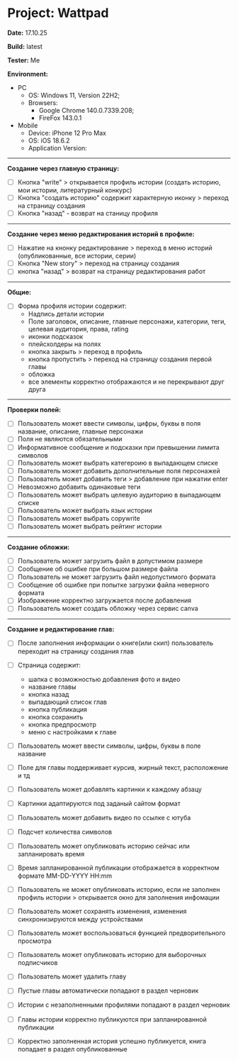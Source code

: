 # Project: Wattpad 

**Date:** 17.10.25

**Build:** latest

**Tester:** Me

**Environment:**
* PC
    * OS: Windows 11, Version 22H2; 
    * Browsers: 
        * Google Chrome 140.0.7339.208;
        * FireFox 143.0.1
* Mobile
    * Device: iPhone 12 Pro Max
    * OS: iOS 18.6.2
    * Application Version: 

---

**Создание через главную страницу:**
- [ ] Кнопка "write"  > открывается профиль истории  (создать историю, мои истории, литературный конкурс)
- [ ] Кнопка "создать историю" содержит характерную иконку > переход на страницу создания
- [ ] Кнопка "назад" - возврат на станицу профиля

---

**Создание через меню редактирования историй в профиле:**
- [ ] Нажатие на кнонку редактирование > переход в меню историй (опубликованные, все истории, серии) 
- [ ] Кнопка "New story" > переход на страницу создания
- [ ] кнопка "назад" > возврат на страницу редактирования работ

---
 
**Общие:**
- [ ] Форма профиля истории содержит:
     * Надпись детали истории
     * Поле заголовок, описание, главные персонажи, категории, теги, целевая аудитория, права, rating
     * иконки подсказок
     * плейсхолдеры на полях
     * кнопка закрыть > переход в профиль
     * кнопка пропустить > переход на страницу создания первой главы
     * обложка
     * все элементы корректно отображаются и не перекрывают друг друга 

---

**Проверки полей:**
- [ ]  Пользователь может ввести символы, цифры, буквы в поля название, описание, главные персонажи 
- [ ]  Поля не являются обязательными
- [ ]  Информативное сообщение и подсказки при превышении лимита символов
- [ ]  Пользователь может выбрать категероию в выпадающем списке
- [ ]  Пользователь может добавить дополнительные поля персонажей
- [ ]  Пользователь может добавить теги > добавление при нажатии enter
- [ ]  Невозможно добавить одинаковые теги 
- [ ]  Пользователь может выбрать целевую аудиторию в выпадающем списке
- [ ]  Пользователь может выбрать язык истории 
- [ ]  Пользователь может выбрать copywrite
- [ ]  Пользователь может выбрать рейтинг истории

---

**Создание обложки:**
- [ ] Пользователь может загрузить файл в допустимом размере
- [ ] Сообщение об ошибке при большом размере файла
- [ ] Пользователь не может загрузить файл недопустимого формата
- [ ] Сообщение об ошибке при попытке загрузки файла неверного формата
- [ ] Изображение корректно загружается после добавления
- [ ] Пользователь может создать обложку через сервис canva

---

**Создание и редактирование глав:** 

- [ ] После заполнения информации о книге(или скип) пользователь переходит на страницу создания глав
- [ ] Страница содержит:
    * шапка с возможностью добавления фото и видео
    * название главы
    * кнопка назад
    * выпадающий список глав
    * кнопка публикация
    * кнопка сохранить
    * кнопка предпросмотр
    * меню с настройками к главе
- [ ]  Пользователь может ввести символы, цифры, буквы в поле название
- [ ]  Поле для главы поддерживает курсив, жирный текст, расположение и тд
- [ ]  Пользователь может добавлять картинки к каждому абзацу
- [ ]  Картинки адаптируются под заданый сайтом формат
- [ ]  Пользователь может добавить видео по ссылке с ютуба
- [ ]  Подсчет количества символов
- [ ]  Пользователь может опубликовать историю сейчас или запланировать время
- [ ]  Время запланированной публикации отображается в корректном формате MM-DD-YYYY HH:mm
- [ ]  Пользователь не может опубликовать историю, если не заполнен профиль истории > открывается окно для заполнения инфомации
- [ ]  Пользователь может сохранять изменения, изменения синхронизируются между устройствами
- [ ]  Пользователь может воспользоваться функцией предворительного просмотра
- [ ]  Пользователь может опубликовать историю для выборочных подписчиков
- [ ]  Пользователь может удалить главу
- [ ]  Пустые главы автоматически попадают в раздел черновик
- [ ]  Истории с незаполненными профилями попадают в раздел черновик
- [ ]  Главы истории корректно публикуются при запланированной публикации
- [ ]  Корректно заполненная история успешно публикуется, книга попадает в раздел опубликованные



      
